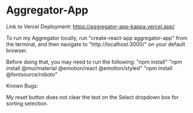 # Aggregator-App

Link to Vercel Deployment: 
https://aggregator-app-kappa.vercel.app/

To run my Aggregator locally, run "create-react-app aggregator-app" from the terminal, and then navigate to 
"http://localhost:3000/" on your default browser.

Before doing that, you may need to run the following:
"npm install"
"npm install @mui/material @emotion/react @emotion/styled"
"npm install @fontsource/roboto"

Known Bugs:

My reset button does not clear the text on the Select dropdown box for sorting selection.